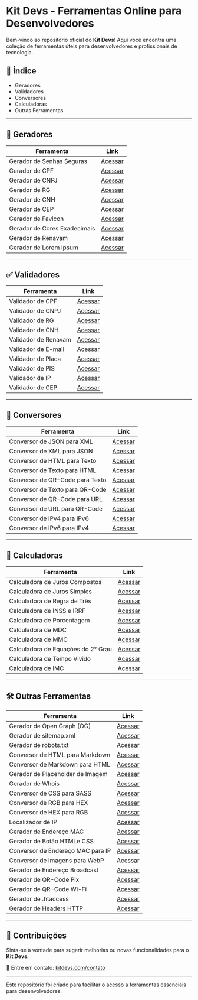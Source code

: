 # Kit Devs - Ferramentas Online para Desenvolvedores  

Bem-vindo ao repositório oficial do **Kit Devs**! Aqui você encontra uma coleção de ferramentas úteis para desenvolvedores e profissionais de tecnologia.  

## 📌 Índice  

- Geradores
- Validadores
- Conversores
- Calculadoras
- Outras Ferramentas  

---

## 🔧 Geradores  

| Ferramenta | Link |
|------------|------|
| Gerador de Senhas Seguras| [Acessar](https://kitdevs.com/gerador-senhas) |
| Gerador de CPF | [Acessar](https://kitdevs.com/gerador-cpf) |
| Gerador de CNPJ | [Acessar](https://kitdevs.com/gerador-cnpj) |
| Gerador de RG | [Acessar](https://kitdevs.com/gerador-rg) |
| Gerador de CNH | [Acessar](https://kitdevs.com/gerador-cnh) |
| Gerador de CEP | [Acessar](https://kitdevs.com/gerador-cep) |
| Gerador de Favicon | [Acessar](https://kitdevs.com/gerador-favicon) |
| Gerador de Cores Exadecimais| [Acessar](https://kitdevs.com/gerador-cores) |
| Gerador de Renavam | [Acessar](https://kitdevs.com/gerador-renavam) |
| Gerador de Lorem Ipsum | [Acessar](https://kitdevs.com/gerador-lorem-ipsum) |

---

## ✅ Validadores  

| Ferramenta | Link |
|------------|------|
| Validador de CPF | [Acessar](https://kitdevs.com/validador-cpf) |
| Validador de CNPJ | [Acessar](https://kitdevs.com/validador-cnpj) |
| Validador de RG | [Acessar](https://kitdevs.com/validador-rg) |
| Validador de CNH | [Acessar](https://kitdevs.com/validador-cnh) |
| Validador de Renavam | [Acessar](https://kitdevs.com/validador-renavam) |
| Validador de E-mail | [Acessar](https://kitdevs.com/validador-email) |
| Validador de Placa | [Acessar](https://kitdevs.com/validador-placa) |
| Validador de PIS | [Acessar](https://kitdevs.com/validador-pis) |
| Validador de IP | [Acessar](https://kitdevs.com/validador-ip) |
| Validador de CEP | [Acessar](https://kitdevs.com/validador-cep) |

---

## 🔄 Conversores  

| Ferramenta | Link |
|------------|------|
| Conversor de JSON para XML | [Acessar](https://kitdevs.com/conversor-json-xml) |
| Conversor de XML para JSON | [Acessar](https://kitdevs.com/conversor-xml-json) |
| Conversor de HTML para Texto | [Acessar](https://kitdevs.com/conversor-html-texto) |
| Conversor de Texto para HTML | [Acessar](https://kitdevs.com/conversor-texto-html) |
| Conversor de QR-Code para Texto | [Acessar](https://kitdevs.com/conversor-qr-code-texto) |
| Conversor de Texto para QR-Code | [Acessar](https://kitdevs.com/conversor-texto-qr-code) |
| Conversor de QR-Code para URL | [Acessar](https://kitdevs.com/conversor-qr-code-url) |
| Conversor de URL para QR-Code | [Acessar](https://kitdevs.com/conversor-url-qr-code) |
| Conversor de IPv4 para IPv6 | [Acessar](https://kitdevs.com/conversor-ipv4-ipv6) |
| Conversor de IPv6 para IPv4 | [Acessar](https://kitdevs.com/conversor-ipv6-ipv4) |

---

## 🧮 Calculadoras

| Ferramenta | Link |
|------------|------|
| Calculadora de Juros Compostos | [Acessar](https://kitdevs.com/calculadora-juros-compostos) |
| Calculadora de Juros Simples | [Acessar](https://kitdevs.com/calculadora-juros-simples) |
| Calculadora de Regra de Três | [Acessar](https://kitdevs.com/calculadora-regra-de-tres) |
| Calculadora de INSS e IRRF | [Acessar](https://kitdevs.com/calculadora-inss-irrf) |
| Calculadora de Porcentagem | [Acessar](https://kitdevs.com/calculadora-porcentagem) |
| Calculadora de MDC | [Acessar](https://kitdevs.com/calculadora-mdc) |
| Calculadora de MMC | [Acessar](https://kitdevs.com/calculadora-mmc) |
| Calculadora de Equações do 2° Grau | [Acessar](https://kitdevs.com/calculadora-equacoes) |
| Calculadora de Tempo Vivido | [Acessar](https://kitdevs.com/calculadora-tempo-vivido) |
| Calculadora de IMC | [Acessar](https://kitdevs.com/calculadora-imc) |

---

## 🛠 Outras Ferramentas  

| Ferramenta | Link |
|------------|------|
| Gerador de Open Graph (OG) | [Acessar](https://kitdevs.com/gerador-open-graph) |
| Gerador de sitemap.xml | [Acessar](https://kitdevs.com/gerador-sitemap) |
| Gerador de robots.txt | [Acessar](https://kitdevs.com/gerador-robots) |
| Conversor de HTML para Markdown | [Acessar](https://kitdevs.com/conversor-html-markdown) |
| Conversor de Markdown para HTML | [Acessar](https://kitdevs.com/conversor-markdown-html) |
| Gerador de Placeholder de Imagem | [Acessar](https://kitdevs.com/gerador-placeholder-imagem) |
| Gerador de Whois | [Acessar](https://kitdevs.com/gerador-whois) |
| Conversor de CSS para SASS | [Acessar](https://kitdevs.com/conversor-css-sass) |
| Conversor de RGB para HEX | [Acessar](https://kitdevs.com/conversor-rgb-hex) |
| Conversor de HEX para RGB | [Acessar](https://kitdevs.com/conversor-hex-rgb) |
| Localizador de IP | [Acessar](https://kitdevs.com/localizador-de-ip) |
| Gerador de Endereço MAC| [Acessar](https://kitdevs.com/gerador-mac) |
| Gerador de Botão HTMLe CSS | [Acessar](https://kitdevs.com/gerador-botoes) |
| Conversor de Endereço MAC para IP | [Acessar](https://kitdevs.com/conversor-mac-ip) |
| Conversor de Imagens para WebP | [Acessar](https://kitdevs.com/conversor-imagens-para-webp) |
| Gerador de Endereço Broadcast | [Acessar](https://kitdevs.com/gerador-broadcast) |
| Gerador de QR-Code Pix | [Acessar](https://kitdevs.com/gerador-qr-code-pix) |
| Gerador de QR-Code Wi-Fi | [Acessar](https://kitdevs.com/gerador-qr-code-wifi) |
| Gerador de .htaccess | [Acessar](https://kitdevs.com/gerador-htaccess) |
| Gerador de Headers HTTP | [Acessar](https://kitdevs.com/gerador-headers-http) |

---

## 📌 Contribuições  

Sinta-se à vontade para sugerir melhorias ou novas funcionalidades para o **Kit Devs**.  

📧 Entre em contato: [kitdevs.com/contato](https://kitdevs.com/contato)  

---

Este repositório foi criado para facilitar o acesso a ferramentas essenciais para desenvolvedores.
